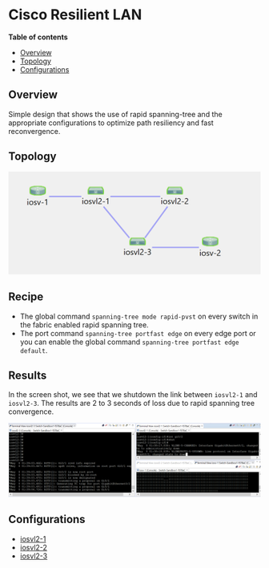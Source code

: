 # Cisco Resilient LAN

**Table of contents**
* [Overview](#overview)
* [Topology](#topology)
* [Configurations](#configurations)

## Overview

Simple design that shows the use of rapid spanning-tree and the appropriate configurations to optimize path resiliency and fast reconvergence. 

## Topology

![alt text](Cisco-Resilient-LAN.PNG "Lab Topology")

## Recipe

* The global command `spanning-tree mode rapid-pvst` on every switch in the fabric enabled rapid spanning tree.
* The port command `spanning-tree portfast edge` on every edge port or you can enable the global command `spanning-tree portfast edge default`.

## Results

In the screen shot, we see that we shutdown the link between `iosvl2-1` and `iosvl2-3`. The results are 2 to 3 seconds of loss due to rapid spanning tree convergence. 

![alt text](Cisco-Resilient-LAN-Results.PNG "Lab Results")

## Configurations

* [iosvl2-1](./iosvl2-1.cfg)
* [iosvl2-2](./iosvl2-2.cfg)
* [iosvl2-3](./iosvl2-3.cfg)
